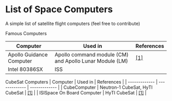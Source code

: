 # List of Space Computers
A simple list of satellite flight computers (feel free to contribute)

Famous Computers

| Computer                  | Used in        | References | 
| -------------             | -------------  | ------------- | 
| Apollo Guidance Computer  |  Apollo command module (CM) and Apollo Lunar Module (LM) | [[1]](https://en.wikipedia.org/wiki/Apollo_Guidance_Computer) | 
| Intel 80386SX  | ISS  | | 


CubeSat Computers
| Computer                  | Used in        | References | 
| -------------             | -------------  | ------------- | 
| CubeComputer  | Neutron-1 CubeSat, HyTI CubeSat | [[1]](https://www.cubesatshop.com/wp-content/uploads/2016/06/CubeComputer-V4.1-Datasheet-v1.3.pdf) | 
| ISISpace On Board Computer  | HyTI CubeSat |  [[1]](https://www.isispace.nl/product/on-board-computer/) | 
